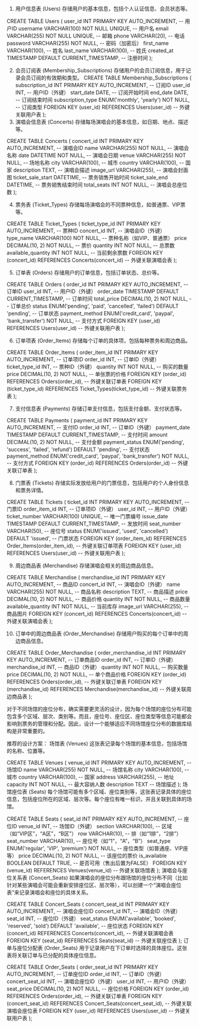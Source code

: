 1. 用户信息表 (Users)
   存储用户的基本信息，包括个人认证信息、会员状态等。


CREATE TABLE Users (
user_id INT PRIMARY KEY AUTO_INCREMENT,     -- 用户ID
username VARCHAR(100) NOT NULL UNIQUE,      -- 用户名
email VARCHAR(255) NOT NULL UNIQUE,         -- 邮箱
phone VARCHAR(20),                          -- 电话
password VARCHAR(255) NOT NULL,        -- 密码（加密后）
first_name VARCHAR(100),                    -- 姓名
last_name VARCHAR(100),                     -- 姓氏
created_at TIMESTAMP DEFAULT CURRENT_TIMESTAMP,  -- 注册时间
);




2. 会员订阅表 (Membership_Subscriptions)
   存储用户的会员订阅信息，用于记录会员订阅的有效期和类型。
CREATE TABLE Membership_Subscriptions (
subscription_id INT PRIMARY KEY AUTO_INCREMENT,   -- 订阅ID
user_id INT,                                      -- 用户ID（外键）
start_date DATE,                                  -- 订阅开始时间
end_date DATE,                                    -- 订阅结束时间
subscription_type ENUM('monthly', 'yearly') NOT NULL,  -- 订阅类型
FOREIGN KEY (user_id) REFERENCES Users(user_id)   -- 外键关联用户表
);
3. 演唱会信息表 (Concerts)
   存储每场演唱会的基本信息，如日期、地点、描述等。


CREATE TABLE Concerts (
concert_id INT PRIMARY KEY AUTO_INCREMENT,  -- 演唱会ID
name VARCHAR(255) NOT NULL,                 -- 演唱会名称
date DATETIME NOT NULL,                     -- 演唱会日期
venue VARCHAR(255) NOT NULL,                -- 场地名称
city VARCHAR(100),                          -- 城市
country VARCHAR(100),                       -- 国家
description TEXT,                           -- 演唱会描述
image_url VARCHAR(255),                     -- 演唱会封面图
ticket_sale_start DATETIME,                 -- 票务销售开始时间
ticket_sale_end DATETIME,                   -- 票务销售结束时间
total_seats INT NOT NULL,                   -- 演唱会总座位数
);



4. 票务表 (Ticket_Types)
   存储每场演唱会的不同票种信息，如普通票、VIP票等。


CREATE TABLE Ticket_Types (
ticket_type_id INT PRIMARY KEY AUTO_INCREMENT,  -- 票种ID
concert_id INT,                                  -- 演唱会ID（外键）
type_name VARCHAR(100) NOT NULL,                 -- 票种名称（如VIP、普通票）
price DECIMAL(10, 2) NOT NULL,                   -- 票价
quantity INT NOT NULL,                           -- 总票数
available_quantity INT NOT NULL,                 -- 当前剩余票数
FOREIGN KEY (concert_id) REFERENCES Concerts(concert_id)  -- 外键关联演唱会表
);


5. 订单表 (Orders)
   存储用户的订单信息，包括订单状态、总价等。


CREATE TABLE Orders (
order_id INT PRIMARY KEY AUTO_INCREMENT,      -- 订单ID
user_id INT,                                  -- 用户ID（外键）
order_date TIMESTAMP DEFAULT CURRENT_TIMESTAMP, -- 订单时间
total_price DECIMAL(10, 2) NOT NULL,          -- 订单总价
status ENUM('pending', 'paid', 'cancelled', 'failed') DEFAULT 'pending',  -- 订单状态
payment_method ENUM('credit_card', 'paypal', 'bank_transfer') NOT NULL,  -- 支付方式
FOREIGN KEY (user_id) REFERENCES Users(user_id)  -- 外键关联用户表
);


6. 订单项表 (Order_Items)
   存储每个订单的具体项，包括每种票务和周边商品。


CREATE TABLE Order_Items (
order_item_id INT PRIMARY KEY AUTO_INCREMENT,   -- 订单项ID
order_id INT,                                    -- 订单ID（外键）
ticket_type_id INT,                              -- 票种ID（外键）
quantity INT NOT NULL,                           -- 购买的数量
price DECIMAL(10, 2) NOT NULL,                   -- 单张票的价格
FOREIGN KEY (order_id) REFERENCES Orders(order_id),  -- 外键关联订单表
FOREIGN KEY (ticket_type_id) REFERENCES Ticket_Types(ticket_type_id) -- 外键关联票务表
);



7. 支付信息表 (Payments)
   存储订单支付信息，包括支付金额、支付状态等。


CREATE TABLE Payments (
payment_id INT PRIMARY KEY AUTO_INCREMENT,    -- 支付ID
order_id INT,                                 -- 订单ID（外键）
payment_date TIMESTAMP DEFAULT CURRENT_TIMESTAMP,  -- 支付时间
amount DECIMAL(10, 2) NOT NULL,                -- 支付金额
payment_status ENUM('pending', 'success', 'failed', 'refund') DEFAULT 'pending',  -- 支付状态
payment_method ENUM('credit_card', 'paypal', 'bank_transfer') NOT NULL,  -- 支付方式
FOREIGN KEY (order_id) REFERENCES Orders(order_id)  -- 外键关联订单表
);



8. 门票表 (Tickets)
   存储实际发放给用户的门票信息，包括用户的个人身份信息和票务详情。


CREATE TABLE Tickets (
ticket_id INT PRIMARY KEY AUTO_INCREMENT,     -- 门票ID
order_item_id INT,                             -- 订单项ID（外键）
user_id INT,                                  -- 用户ID（外键）
ticket_number VARCHAR(100) UNIQUE,            -- 唯一门票编号
issue_date TIMESTAMP DEFAULT CURRENT_TIMESTAMP,  -- 发放时间
seat_number VARCHAR(50),                      -- 座位号
status ENUM('issued', 'used', 'cancelled') DEFAULT 'issued',  -- 门票状态
FOREIGN KEY (order_item_id) REFERENCES Order_Items(order_item_id),  -- 外键关联订单项表
FOREIGN KEY (user_id) REFERENCES Users(user_id)  -- 外键关联用户表
);



9. 周边商品表 (Merchandise)
   存储演唱会相关的周边商品信息。


CREATE TABLE Merchandise (
merchandise_id INT PRIMARY KEY AUTO_INCREMENT, -- 商品ID
concert_id INT,                                 -- 演唱会ID（外键）
name VARCHAR(255) NOT NULL,                     -- 商品名称
description TEXT,                               -- 商品描述
price DECIMAL(10, 2) NOT NULL,                  -- 商品价格
quantity INT NOT NULL,                          -- 商品数量
available_quantity INT NOT NULL,                -- 当前库存
image_url VARCHAR(255),                         -- 商品图片
FOREIGN KEY (concert_id) REFERENCES Concerts(concert_id)  -- 外键关联演唱会表
);



10. 订单中的周边商品表 (Order_Merchandise)
    存储用户购买的每个订单中的周边商品信息。


CREATE TABLE Order_Merchandise (
order_merchandise_id INT PRIMARY KEY AUTO_INCREMENT,  -- 订单商品ID
order_id INT,                                         -- 订单ID（外键）
merchandise_id INT,                                   -- 商品ID（外键）
quantity INT NOT NULL,                                -- 购买数量
price DECIMAL(10, 2) NOT NULL,                        -- 单个商品价格
FOREIGN KEY (order_id) REFERENCES Orders(order_id),  -- 外键关联订单表
FOREIGN KEY (merchandise_id) REFERENCES Merchandise(merchandise_id)  -- 外键关联周边商品表
);









对于不同场馆的座位分布，确实需要更灵活的设计，因为每个场馆的座位分布可能包含多个区域、层次、类别等。而且，座位号、座位区、座位类型等信息可能都会影响到票务的管理和分配。因此，设计一个能够适应不同场馆座位分布的数据库结构是非常重要的。

推荐的设计方案：
场馆表 (Venues)
这张表记录每个场馆的基本信息，包括场馆的名称、位置等。


CREATE TABLE Venues (
venue_id INT PRIMARY KEY AUTO_INCREMENT,       -- 场馆ID
name VARCHAR(255) NOT NULL,                    -- 场馆名称
city VARCHAR(100),                             -- 城市
country VARCHAR(100),                          -- 国家
address VARCHAR(255),                          -- 地址
capacity INT NOT NULL,                         -- 最大容纳人数
description TEXT                               -- 场馆描述
);
场馆座位表 (Seats)
每个场馆可能有多个区域、座位类别等，这张表记录具体的座位信息，包括座位所在的区域、层次等。每个座位有唯一标识，并且关联到具体的场馆。


CREATE TABLE Seats (
seat_id INT PRIMARY KEY AUTO_INCREMENT,        -- 座位ID
venue_id INT,                                  -- 场馆ID（外键）
section VARCHAR(100),                          -- 区域（如“VIP区”，“A区”，“B区”）
row VARCHAR(10),                               -- 排（如“1排”，“2排”）
seat_number VARCHAR(10),                       -- 座位号（如“1”，“A”，“B”）
seat_type ENUM('regular', 'VIP', 'premium') NOT NULL, -- 座位类型（如普通座、VIP座等）
price DECIMAL(10, 2) NOT NULL,                  -- 该座位的票价
is_available BOOLEAN DEFAULT TRUE,             -- 是否可用（售出后置为FALSE）
FOREIGN KEY (venue_id) REFERENCES Venues(venue_id) -- 外键关联场馆表
);
演唱会与座位关系表 (Concert_Seats)
如果演唱会的座位分布跟场馆的座位分布不同（比如针对某些演唱会可能会重新安排座位区、层次等），可以创建一个“演唱会座位表”来记录演唱会和座位的具体关系。


CREATE TABLE Concert_Seats (
concert_seat_id INT PRIMARY KEY AUTO_INCREMENT,  -- 演唱会座位ID
concert_id INT,                                  -- 演唱会ID（外键）
seat_id INT,                                     -- 座位ID（外键）
seat_status ENUM('available', 'booked', 'reserved', 'sold') DEFAULT 'available',  -- 座位状态
FOREIGN KEY (concert_id) REFERENCES Concerts(concert_id), -- 外键关联演唱会表
FOREIGN KEY (seat_id) REFERENCES Seats(seat_id)   -- 外键关联座位表
);
订单与座位分配表 (Order_Seats)
用于记录用户在下订单时选择的具体座位。这张表将关联订单与已分配的具体座位信息。


CREATE TABLE Order_Seats (
order_seat_id INT PRIMARY KEY AUTO_INCREMENT,   -- 订单座位ID
order_id INT,                                    -- 订单ID（外键）
concert_seat_id INT,                             -- 演唱会座位ID（外键）
user_id INT,                                     -- 用户ID（外键）
seat_price DECIMAL(10, 2) NOT NULL,              -- 座位价格
FOREIGN KEY (order_id) REFERENCES Orders(order_id), -- 外键关联订单表
FOREIGN KEY (concert_seat_id) REFERENCES Concert_Seats(concert_seat_id), -- 外键关联演唱会座位表
FOREIGN KEY (user_id) REFERENCES Users(user_id)  -- 外键关联用户表
);